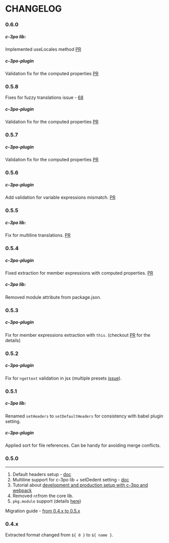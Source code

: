 # CHANGELOG

<!-- toc -->
### 0.6.0

##### c-3po lib:
Implemented useLocales method [PR](https://github.com/c-3po-org/c-3po/pull/71)

##### c-3po-plugin
Validation fix for the computed properties [PR](https://github.com/c-3po-org/babel-plugin-c-3po/issues/90)

### 0.5.8
Fixes for fuzzy translations issue - [68](https://github.com/c-3po-org/c-3po/issues/68)

##### c-3po-plugin
Validation fix for the computed properties [PR](https://github.com/c-3po-org/babel-plugin-c-3po/issues/90)

### 0.5.7
##### c-3po-plugin
Validation fix for the computed properties [PR](https://github.com/c-3po-org/babel-plugin-c-3po/issues/90)

### 0.5.6
##### c-3po-plugin
Add validation for variable expressions mismatch. [PR](https://github.com/c-3po-org/babel-plugin-c-3po/pull/84)

### 0.5.5

##### c-3po lib:
Fix for multiline translations. [PR](https://github.com/c-3po-org/c-3po/pull/67)

### 0.5.4
##### c-3po-plugin
Fixed extraction for member expressions with computed properties. [PR](https://github.com/c-3po-org/babel-plugin-c-3po/pull/86)

##### c-3po lib:
Removed module attribute from package.json.

### 0.5.3
##### c-3po-plugin
Fix for member expressions extraction with `this`. (checkout [PR](https://github.com/c-3po-org/babel-plugin-c-3po/pull/82) for the details)

### 0.5.2
##### c-3po-plugin
Fix for `ngettext` validation in jsx (multiple presets [issue](https://github.com/c-3po-org/babel-plugin-c-3po/pull/81)). 
### 0.5.1
##### c-3po lib:
Renamed `setHeaders` to `setDefaultHeaders` for consistency with babel plugin setting.
##### c-3po-plugin
Applied sort for file references. Can be handy for avoiding merge conflicts.

### 0.5.0
---------
1. Default headers setup - [doc](/configuration-c-3po-lib.html#setheaders-object-headers)
2. Multiline support for c-3po lib + setDedent setting - [doc](/configuration-c-3po-lib.html#setdedent-bool-value)
3. Tutorial about [development and production setup with c-3po and webpack](/localization-with-webpack-and-c-3po.html)
4. Removed `nt`from the core lib.
5. `pkg.module` support (details [here](https://github.com/rollup/rollup/wiki/pkg.module))

Migration guide - [from 0.4.x to 0.5.x](/MIGRATION.html#from-04x-to-05x)


### 0.4.x
Extracted format changed from `${ 0 }` to `${ name }`.